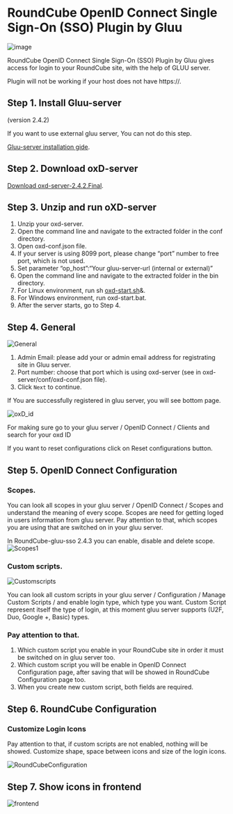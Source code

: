 # <a id="RoundCube_GLUU_SSO_plugin_0"></a>RoundCube OpenID Connect Single Sign-On (SSO) Plugin by Gluu

![image](https://raw.githubusercontent.com/GluuFederation/gluu-sso-RoundCube-plugin/master/plugin.jpg)

RoundCube OpenID Connect Single Sign-On (SSO) Plugin by Gluu gives access for login to your RoundCube site, with the help of GLUU server.

Plugin will not be working if your host does not have https://.

## <a id="Step_1_Install_Gluuserver_13"></a>Step 1\. Install Gluu-server

(version 2.4.2)

If you want to use external gluu server, You can not do this step.

[Gluu-server installation gide](https://www.gluu.org/docs/deployment/).

## <a id="Step_2_Download_oxDserver_21"></a>Step 2\. Download oxD-server

[Download oxd-server-2.4.2.Final](https://ox.gluu.org/maven/org/xdi/oxd-server/2.4.2.Final/oxd-server-2.4.2.Final-distribution.zip).

## <a id="Step_3_Unzip_and_run_oXDserver_31"></a>Step 3\. Unzip and run oXD-server

1.  Unzip your oxd-server.
2.  Open the command line and navigate to the extracted folder in the conf directory.
3.  Open oxd-conf.json file.
4.  If your server is using 8099 port, please change “port” number to free port, which is not used.
5.  Set parameter “op_host”:“Your gluu-server-url (internal or external)”
6.  Open the command line and navigate to the extracted folder in the bin directory.
7.  For Linux environment, run sh [oxd-start.sh](http://oxd-start.sh)&.
8.  For Windows environment, run oxd-start.bat.
9.  After the server starts, go to Step 4.

## <a id="Step_6_General_73"></a>Step 4\. General

![General](https://raw.githubusercontent.com/GluuFederation/gluu-sso-RoundCube-plugin/master/docu/6.png)

1.  Admin Email: please add your or admin email address for registrating site in Gluu server.
2.  Port number: choose that port which is using oxd-server (see in oxd-server/conf/oxd-conf.json file).
3.  Click `Next` to continue.

If You are successfully registered in gluu server, you will see bottom page.

![oxD_id](https://raw.githubusercontent.com/GluuFederation/gluu-sso-RoundCube-plugin/master/docu/7.png)

For making sure go to your gluu server / OpenID Connect / Clients and search for your oxd ID

If you want to reset configurations click on Reset configurations button.

## <a id="Step_8_OpenID_Connect_Configuration_89"></a>Step 5\. OpenID Connect Configuration

### <a id="Scopes_93"></a>Scopes.

You can look all scopes in your gluu server / OpenID Connect / Scopes and understand the meaning of every scope. Scopes are need for getting loged in users information from gluu server. Pay attention to that, which scopes you are using that are switched on in your gluu server.

In RoundCube-gluu-sso 2.4.3 you can enable, disable and delete scope. ![Scopes1](https://raw.githubusercontent.com/GluuFederation/gluu-sso-RoundCube-plugin/master/docu/8.png)

### <a id="Custom_scripts_104"></a>Custom scripts.

![Customscripts](https://raw.githubusercontent.com/GluuFederation/gluu-sso-RoundCube-plugin/master/docu/10.png)

You can look all custom scripts in your gluu server / Configuration / Manage Custom Scripts / and enable login type, which type you want. Custom Script represent itself the type of login, at this moment gluu server supports (U2F, Duo, Google +, Basic) types.

### <a id="Pay_attention_to_that_111"></a>Pay attention to that.

1.  Which custom script you enable in your RoundCube site in order it must be switched on in gluu server too.
2.  Which custom script you will be enable in OpenID Connect Configuration page, after saving that will be showed in RoundCube Configuration page too.
3.  When you create new custom script, both fields are required.

## <a id="Step_9_RoundCube_Configuration_117"></a>Step 6\. RoundCube Configuration

### <a id="Customize_Login_Icons_119"></a>Customize Login Icons

Pay attention to that, if custom scripts are not enabled, nothing will be showed. Customize shape, space between icons and size of the login icons.

![RoundCubeConfiguration](https://raw.githubusercontent.com/GluuFederation/gluu-sso-RoundCube-plugin/master/docu/11.png)

## <a id="Step_10_Show_icons_in_frontend_126"></a>Step 7\. Show icons in frontend

![frontend](https://raw.githubusercontent.com/GluuFederation/gluu-sso-RoundCube-plugin/master/docu/12.png)



